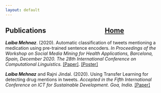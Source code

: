 ```yaml
---
layout: default
---
```



## Publications  &nbsp;   &nbsp;   &nbsp;   &nbsp;   &nbsp;   &nbsp;   &nbsp;   &nbsp;   &nbsp;     &nbsp;   &nbsp;   &nbsp;   &nbsp;   &nbsp;   &nbsp;   &nbsp;   &nbsp;   &nbsp;      [Home](./)                                                                

***Laiba Mehnaz***. (2020). Automatic classification of tweets mentioning a medication using pre-trained sentence
encoders. *In Proceedings of the Workshop on Social Media Mining for Health Applications, Barcelona, Spain,
December 2020. The 28th International Conference on Computational Linguistics.*  [[Paper]](https://www.aclweb.org/anthology/2020.smm4h-1.27/). <a href="laibamehnaz.github.io/SMM4H2020_POSTER_Final_Laiba_Mehnaz.pdf" target="_blank">[Poster]</a>

***Laiba Mehnaz*** and Rajni Jindal. (2020). Using Transfer Learning for detecting drug mentions in tweets.
*Accepted in the Fifth International Conference on ICT for Sustainable Development. Goa, India.* <a href="https://drive.google.com/file/d/1cwxRTEvt21S5vuL-0fCVRFFRSH_p8V8K/view?usp=sharing" target="_blank">[Paper]</a>
